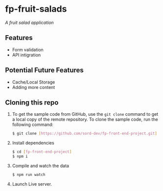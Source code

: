 # fp-fruit-salads

*A fruit salad application*

## Features

- Form validation
- API intigration

## Potential Future Features

 - Cache/Local Storage
 - Adding more content


## Cloning this repo

1.  To get the sample code from GitHub, use the  `git clone`  command to get a local copy of the remote repository. To clone the sample code, run the following command:
    
    ```bash
    $ git clone [https://github.com/sord-dev/fp-front-end-project.git]
    ```

    
2.  Install dependencies
    ``` bash 
    $ cd [fp-front-end-project]
    $ npm i
	```

3.  Compile and watch the data

    ``` bash 
    $ npm run watch
	```

4. Launch Live server.


